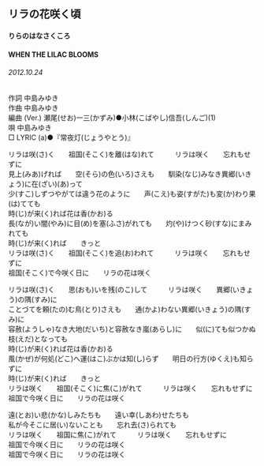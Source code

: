 ## リラの花咲く頃
#### りらのはなさくころ
#### WHEN THE LILAC BLOOMS
###### 2012.10.24


作詞     中島みゆき　　　　　   
作曲      中島みゆき  　　　   
編曲 (Ver.) 瀬尾(せお)一三(かずみ)●小林(こばやし)信吾(しんご)(1)　　　　　　
唄  中島みゆき        
□ LYRIC (a)●『常夜灯(じょうやとう)』   
    
リラは咲(さ)く　　祖国(そこく)を離(はな)れて　　　リラは咲く　　忘れもせずに   
見上(みあ)げれば　　空(そら)の色(いろ)さえも　　馴染(なじ)みなき異郷(いきょう)に在(ざい)(あ)って   
少(すこ)しずつやがては違う花のように　　声(こえ)も姿(すがた)も変(か)わり果(は)てても   
時(じ)が来(く)れば花は香(かお)る   
長(なが)い闇(やみ)に目(め)を塞(ふさ)がれても　　灼(や)けつく砂(すな)にまみれても   
時(じ)が来(く)れば　　きっと   
リラは咲(さ)く　　祖国(そこく)を追(お)われて　　　リラは咲く　　忘れもせずに   
祖国(そこく)で今咲く日に　　リラの花は咲く   
   
リラは咲(さ)く　　思(おも)いを残(のこ)して　　　リラは咲く　　異郷(いきょう)の隅(すみ)に   
ことづてを頼(たの)む鳥(とり)さえも　　通(かよ)わない異郷(いきょう)の隅(すみ)に   
容赦(ようしゃ)なき大地(だいち)と容赦なき嵐(あらし)に　　似(に)ても似つかぬ枝(えだ)となっても   
時(じ)が来(く)れば花は香(かお)る   
風(かぜ)が何処(どこ)へ運(はこ)ぶかは知(し)らず　　明日の行方(ゆくえ)も知らずに   
時(じ)が来(く)れば　　きっと   
リラは咲く　　祖国(そこく)に焦(こ)がれて　　　リラは咲く　　忘れもせずに   
祖国で今咲く日に　　リラの花は咲く   
   
遠(とお)い悲(かな)しみたちも　　遠い幸(しあわ)せたちも   
私が今そこに居(い)ないことも　　忘れ去(さ)られても   
リラは咲く　　祖国に焦(こ)がれて　　　リラは咲く　　忘れもせずに   
祖国で今咲く日に　　リラの花は咲く   
祖国で今咲く日に　　リラの花は咲く   